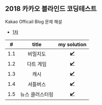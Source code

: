 ## 2018 카카오 블라인드 코딩테스트
Kakao Officail Blog 문제 해설
- [1차](https://tech.kakao.com/2017/09/27/kakao-blind-recruitment-round-1/)

#|title|my solution
:---:|:---:|:---:
1.1|비밀지도|[✔️](https://allo-ew.tistory.com/104)
1.2|다트 게임|[✔️](https://allo-ew.tistory.com/106)
1.3|캐시|[✔️](https://allo-ew.tistory.com/105)
1.4|셔틀버스|[✔️](https://allo-ew.tistory.com/107)
1.5|뉴스 클러스터링|[✔️](https://allo-ew.tistory.com/108)
